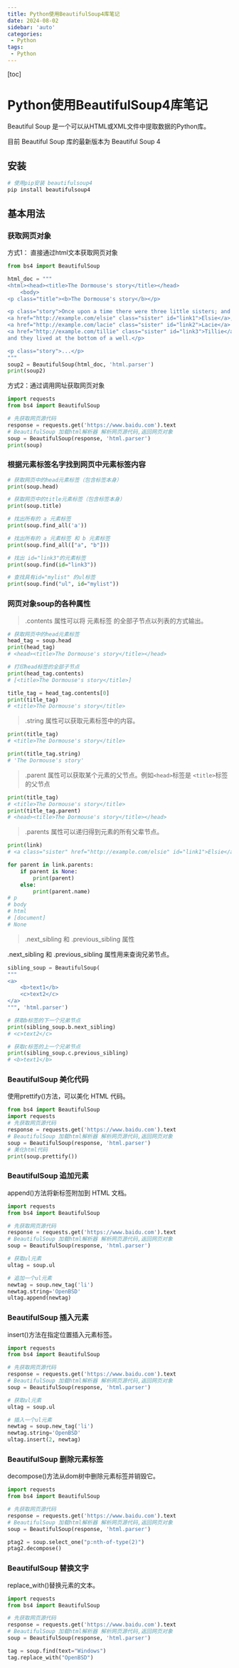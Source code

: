 ```yaml
---
title: Python使用BeautifulSoup4库笔记
date: 2024-08-02
sidebar: 'auto'
categories: 
 - Python
tags:
 - Python
---
```


[toc]

# Python使用BeautifulSoup4库笔记

Beautiful Soup 是一个可以从HTML或XML文件中提取数据的Python库。

目前 Beautiful Soup 库的最新版本为 Beautiful Soup 4

## 安装

```py
# 使用pip安装 beautifulsoup4
pip install beautifulsoup4  
```

## 基本用法

### 获取网页对象

方式1： 直接通过html文本获取网页对象

```py
from bs4 import BeautifulSoup

html_doc = """
<html><head><title>The Dormouse's story</title></head>
    <body>
<p class="title"><b>The Dormouse's story</b></p>

<p class="story">Once upon a time there were three little sisters; and their names were
<a href="http://example.com/elsie" class="sister" id="link1">Elsie</a>,
<a href="http://example.com/lacie" class="sister" id="link2">Lacie</a> and
<a href="http://example.com/tillie" class="sister" id="link3">Tillie</a>;
and they lived at the bottom of a well.</p>

<p class="story">...</p>
"""
soup2 = BeautifulSoup(html_doc, 'html.parser')
print(soup2)
```


方式2：通过调用网址获取网页对象

```py
import requests
from bs4 import BeautifulSoup

# 先获取网页源代码
response = requests.get('https://www.baidu.com').text
# BeautifulSoup 加载html解析器 解析网页源代码,返回网页对象
soup = BeautifulSoup(response, 'html.parser')
print(soup)

```


### 根据元素标签名字找到网页中元素标签内容

```py
# 获取网页中的head元素标签（包含标签本身）
print(soup.head)

# 获取网页中的title元素标签（包含标签本身）
print(soup.title)

# 找出所有的 a 元素标签
print(soup.find_all('a'))

# 找出所有的 a 元素标签 和 b 元素标签
print(soup.find_all(["a", "b"]))

# 找出 id="link3"的元素标签
print(soup.find(id="link3"))

# 查找具有id="mylist" 的ul标签
print(soup.find("ul", id="mylist"))

```


### 网页对象soup的各种属性

> .contents 属性可以将 元素标签 的全部子节点以列表的方式输出。

```py
# 获取网页中的head元素标签
head_tag = soup.head
print(head_tag)
# <head><title>The Dormouse's story</title></head>

# 打印head标签的全部子节点
print(head_tag.contents)
# [<title>The Dormouse's story</title>]

title_tag = head_tag.contents[0]
print(title_tag)
# <title>The Dormouse's story</title>

```


> .string 属性可以获取元素标签中的内容。

```py
print(title_tag)
# <title>The Dormouse's story</title>

print(title_tag.string)
# 'The Dormouse's story'
```

> .parent 属性可以获取某个元素的父节点。例如`<head>`标签是 `<title>`标签的父节点

```py
print(title_tag)
# <title>The Dormouse's story</title>
print(title_tag.parent)
# <head><title>The Dormouse's story</title></head>
```

> .parents 属性可以递归得到元素的所有父辈节点。

```py
print(link)
# <a class="sister" href="http://example.com/elsie" id="link1">Elsie</a>

for parent in link.parents:
    if parent is None:
        print(parent)
    else:
        print(parent.name)
# p
# body
# html
# [document]
# None
```

> .next_sibling 和 .previous_sibling 属性

.next_sibling 和 .previous_sibling 属性用来查询兄弟节点。

```py
sibling_soup = BeautifulSoup(
"""
<a>
    <b>text1</b>
    <c>text2</c>
</a>
""", 'html.parser')

# 获取b标签的下一个兄弟节点
print(sibling_soup.b.next_sibling)
# <c>text2</c>

# 获取c标签的上一个兄弟节点
print(sibling_soup.c.previous_sibling)
# <b>text1</b>
```


### BeautifulSoup 美化代码

使用prettify()方法，可以美化 HTML 代码。   

```py
from bs4 import BeautifulSoup
import requests
# 先获取网页源代码
response = requests.get('https://www.baidu.com').text
# BeautifulSoup 加载html解析器 解析网页源代码,返回网页对象
soup = BeautifulSoup(response, 'html.parser')
# 美化html代码
print(soup.prettify())

```

### BeautifulSoup 追加元素

append()方法将新标签附加到 HTML 文档。

```py
import requests
from bs4 import BeautifulSoup

# 先获取网页源代码
response = requests.get('https://www.baidu.com').text
# BeautifulSoup 加载html解析器 解析网页源代码,返回网页对象
soup = BeautifulSoup(response, 'html.parser')

# 获取ul元素
ultag = soup.ul

# 追加一个ul元素
newtag = soup.new_tag('li')
newtag.string='OpenBSD'
ultag.append(newtag)

```

### BeautifulSoup 插入元素

insert()方法在指定位置插入元素标签。

```py
import requests
from bs4 import BeautifulSoup

# 先获取网页源代码
response = requests.get('https://www.baidu.com').text
# BeautifulSoup 加载html解析器 解析网页源代码,返回网页对象
soup = BeautifulSoup(response, 'html.parser')

# 获取ul元素
ultag = soup.ul

# 插入一个ul元素
newtag = soup.new_tag('li')
newtag.string='OpenBSD'
ultag.insert(2, newtag)

```

### BeautifulSoup 删除元素标签

decompose()方法从dom树中删除元素标签并销毁它。

```py
import requests
from bs4 import BeautifulSoup

# 先获取网页源代码
response = requests.get('https://www.baidu.com').text
# BeautifulSoup 加载html解析器 解析网页源代码,返回网页对象
soup = BeautifulSoup(response, 'html.parser')

ptag2 = soup.select_one("p:nth-of-type(2)")
ptag2.decompose()

```

### BeautifulSoup 替换文字

replace_with()替换元素的文本。

```py
import requests
from bs4 import BeautifulSoup

# 先获取网页源代码
response = requests.get('https://www.baidu.com').text
# BeautifulSoup 加载html解析器 解析网页源代码,返回网页对象
soup = BeautifulSoup(response, 'html.parser')

tag = soup.find(text="Windows")
tag.replace_with("OpenBSD")

```